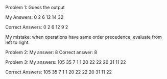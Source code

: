 Problem 1: Guess the output

My Answers:
0
2
6 12
14
32

Correct Answers:
0
2
6 12
9
2

My mistake: when operations have same order precedence, evaluate from left to right. 


Problem 2: 
My answer: 8
Correct answer: 8

Problem 3:
My answers:
105
35
7
1
1
20
22
22
20
31
11
22

Correct Answers:
105
35
7
1
1
20
22
22
20
31
11
22